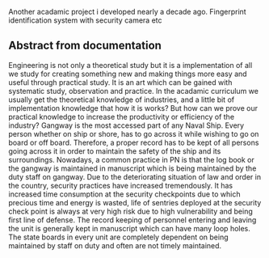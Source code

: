 Another acadamic project i developed nearly a decade ago. Fingerprint identification system with security camera etc

## Abstract from documentation

Engineering is not only a theoretical study but it is a implementation of all we study for creating something new and making things more easy and useful through practical study. It is an art which can be gained with systematic study, observation and practice. In the acadamic curriculum we usually get the theoretical knowledge of industries, and a little bit of implementation knowledge that how it is works? But how can we prove our practical knowledge to increase the productivity or efficiency of the industry?
Gangway is the most accessed part of any Naval Ship. Every person whether on ship or shore, has to go across it while wishing to go on board or off board.  Therefore, a proper record has to be kept of all persons going across it in order to maintain the safety of the ship and its surroundings. Nowadays, a common practice in PN is that the log book or the gangway is maintained in manuscript which is being maintained by the duty staff on gangway. 
Due to the deteriorating situation of law and order in the country, security practices have increased tremendously. It has increased time consumption at the security checkpoints due to which precious time and energy is wasted, life of sentries deployed at the security check point is always at very high risk due to high vulnerability and being first line of defense. The record keeping of personnel entering and leaving the unit is generally kept in manuscript which can have many loop holes. The state boards in every unit are completely dependent on being maintained by staff on duty and often are not timely maintained.
